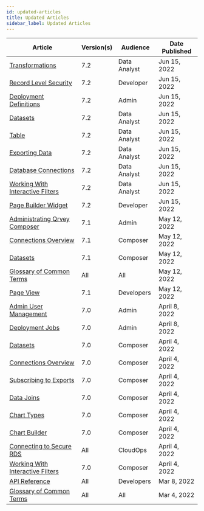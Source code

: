 ```yaml
---
id: updated-articles
title: Updated Articles
sidebar_label: Updated Articles
---
```

<div style={{textAlign: "justify"}}>

| **Article** | **Version(s)** |**Audience**|  **Date Published** |
| --- | --- | --- |--- |
|[Transformations](../ui-docs/datasets/transformations.md)|7.2|Data Analyst| Jun 15, 2022
|[Record Level Security](../admin/record-level-security.md)|7.2|Developer| Jun 15, 2022|
|[Deployment Definitions](../admin/content-deployment/definitions.md)|7.2|Admin| Jun 15, 2022|
|[Datasets](../ui-docs/datasets/datasets.md)|7.2|Data Analyst| Jun 15, 2022|
|[Table](../ui-docs/dataviews/chart-types/table.md)|7.2|Data Analyst| Jun 15, 2022|
|[Exporting Data](../ui-docs/dataviews/exporting.md)|7.2|Data Analyst| Jun 15, 2022|
|[Database Connections](../ui-docs/datasets/databases.md)|7.2|Data Analyst| Jun 15, 2022|
|[Working With Interactive Filters](../ui-docs/filtering-data/working-with-filters.md)|7.2|Data Analyst| Jun 15, 2022|
|[Page Builder Widget](../ui-docs/builders/pages.md)|7.2|Developer| Jun 15, 2022|
|[Administrating Qrvey Composer](../admin/admin-managing-users.md)|7.1|Admin| May 12, 2022|
|[Connections Overview](../ui-docs/datasets/connectors.md)|7.1|Composer| May 12, 2022|
|[Datasets](../ui-docs/datasets/datasets.md)|7.1|Composer|May 12, 2022|
|[Glossary of Common Terms](../get-started/glossary.md)|All|All| May 12, 2022|
|[Page View](../embedding/widgets/app-building/page-view.md)|7.1|Developers|May 12, 2022|
|[Admin User Management](../admin/admin-managing-users.md)|7.0|Admin|April 8, 2022|
|[Deployment Jobs](../admin/content-deployment/jobs.md)|7.0|Admin| April 8, 2022|
|[Datasets](../ui-docs/datasets/datasets.md)|7.0|Composer| April 4, 2022||
|[Connections Overview](../ui-docs/datasets/connectors.md)|7.0|Composer| April 4, 2022|
|[Subscribing to Exports](../ui-docs/subscriptions/subscribing-exports.md)|7.0|Composer| April 4, 2022|
|[Data Joins](../ui-docs/datasets/joins.md)|7.0|Composer| April 4, 2022|
|[Chart Types](../ui-docs/dataviews/chart-types/bar.md)|7.0|Composer| April 4, 2022|
|[Chart Builder](../ui-docs/chart-builder/overview.md)|7.0|Composer| April 4, 2022|
|[Connecting to Secure RDS](../aws/connect-instance.md)|All| CloudOps| April 4, 2022|
|[Working With Interactive Filters](../ui-docs/filtering-data/working-with-filters.md)|7.0| Composer| April 4, 2022|
|<a href="https://tinyurl.com/atuznk6u" target="_blank">API Reference</a>|All|Developers|Mar 8, 2022|
|[Glossary of Common Terms](../get-started/glossary.md)|All|All|Mar 4, 2022|



</div>
